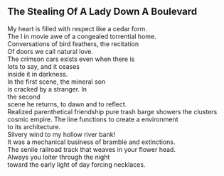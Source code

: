 The Stealing Of A Lady Down A Boulevard
---------------------------------------
My heart is filled with respect like a cedar form.  
The I in movie awe of a congealed torrential home.  
Conversations of bird feathers, the recitation  
Of doors we call natural love.  
The crimson cars exists even when there is  
lots to say, and it ceases  
inside it in darkness.  
In the first scene, the mineral son  
is cracked by a stranger. In  
the second  
scene he returns, to dawn and to reflect.  
Realized parenthetical friendship pure trash barge showers the clusters cosmic empire. The line functions to create a environment  
to its architecture.  
Silvery wind to my hollow river bank!  
It was a mechanical business of bramble and extinctions.  
The senile railroad track that weaves in your flower head.  
Always you loiter through the night  
toward the early light of day forcing necklaces.  
